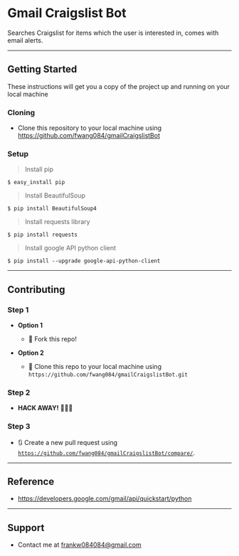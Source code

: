# Gmail Craigslist Bot

Searches Craigslist for items which the user is interested in, comes with email alerts.

---

## Getting Started

These instructions will get you a copy of the project up and running on your local machine

### Cloning

- Clone this repository to your local machine using https://github.com/fwang084/gmailCraigslistBot

### Setup

> Install pip

```shell
$ easy_install pip
```

> Install BeautifulSoup

```shell
$ pip install BeautifulSoup4
```

> Install requests library

```shell
$ pip install requests
```

> Install google API python client

```shell
$ pip install --upgrade google-api-python-client
```
---
## Contributing

### Step 1

- **Option 1**
    - 🍴 Fork this repo!

- **Option 2**
    - 👯 Clone this repo to your local machine using `https://github.com/fwang084/gmailCraigslistBot.git`

### Step 2

- **HACK AWAY!** 🔨🔨🔨

### Step 3

- 🔃 Create a new pull request using <a href="https://github.com/fwang084/gmailCraigslistBot/compare/" target="_blank">`https://github.com/fwang084/gmailCraigslistBot/compare/`</a>.

---

## Reference

- https://developers.google.com/gmail/api/quickstart/python

---

## Support

- Contact me at frankw084084@gmail.com
